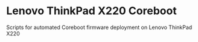 # Lenovo ThinkPad X220 Coreboot
Scripts for automated Coreboot firmware deployment on Lenovo ThinkPad X220
